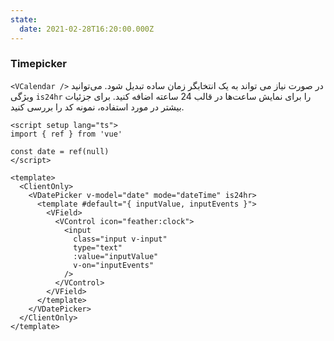 ```yaml
---
state:
  date: 2021-02-28T16:20:00.000Z
---
```


### Timepicker

`<VCalendar />` در صورت نیاز می تواند به یک انتخابگر زمان ساده تبدیل شود.
می‌توانید ویژگی `is24hr` را برای نمایش ساعت‌ها در قالب 24 ساعته اضافه کنید.
برای جزئیات بیشتر در مورد استفاده، نمونه کد را بررسی کنید.

<!--code-->

```vue
<script setup lang="ts">
import { ref } from 'vue'

const date = ref(null)
</script>

<template>
  <ClientOnly>
    <VDatePicker v-model="date" mode="dateTime" is24hr>
      <template #default="{ inputValue, inputEvents }">
        <VField>
          <VControl icon="feather:clock">
            <input
              class="input v-input"
              type="text"
              :value="inputValue"
              v-on="inputEvents"
            />
          </VControl>
        </VField>
      </template>
    </VDatePicker>
  </ClientOnly>
</template>
```

<!--/code-->

<!--example-->

<ClientOnly>
  <VDatePicker v-model="frontmatter.state.date" color="green" mode="time" is24hr>
    <template #default="{ inputValue, inputEvents }">
      <VField>
        <VControl icon="feather:clock">
          <input class="input v-input" type="text" :value="inputValue" v-on="inputEvents" />
        </VControl>
      </VField>
    </template>
  </VDatePicker>
</ClientOnly>

<!--/example-->
